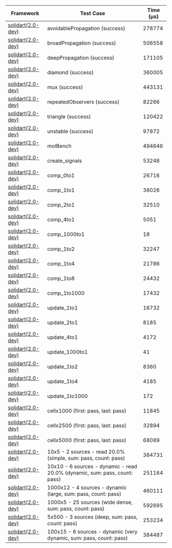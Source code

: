 | Framework | Test Case | Time (μs) |
| --- | --- | --- |
| [solidart(2.0-dev)](https://github.com/nank1ro/solidart/tree/dev) | avoidablePropagation (success) | 278774 |
| [solidart(2.0-dev)](https://github.com/nank1ro/solidart/tree/dev) | broadPropagation (success) | 506558 |
| [solidart(2.0-dev)](https://github.com/nank1ro/solidart/tree/dev) | deepPropagation (success) | 171105 |
| [solidart(2.0-dev)](https://github.com/nank1ro/solidart/tree/dev) | diamond (success) | 360005 |
| [solidart(2.0-dev)](https://github.com/nank1ro/solidart/tree/dev) | mux (success) | 443131 |
| [solidart(2.0-dev)](https://github.com/nank1ro/solidart/tree/dev) | repeatedObservers (success) | 82266 |
| [solidart(2.0-dev)](https://github.com/nank1ro/solidart/tree/dev) | triangle (success) | 120422 |
| [solidart(2.0-dev)](https://github.com/nank1ro/solidart/tree/dev) | unstable (success) | 97872 |
| [solidart(2.0-dev)](https://github.com/nank1ro/solidart/tree/dev) | molBench | 494646 |
| [solidart(2.0-dev)](https://github.com/nank1ro/solidart/tree/dev) | create_signals | 53248 |
| [solidart(2.0-dev)](https://github.com/nank1ro/solidart/tree/dev) | comp_0to1 | 26716 |
| [solidart(2.0-dev)](https://github.com/nank1ro/solidart/tree/dev) | comp_1to1 | 38026 |
| [solidart(2.0-dev)](https://github.com/nank1ro/solidart/tree/dev) | comp_2to1 | 32510 |
| [solidart(2.0-dev)](https://github.com/nank1ro/solidart/tree/dev) | comp_4to1 | 5051 |
| [solidart(2.0-dev)](https://github.com/nank1ro/solidart/tree/dev) | comp_1000to1 | 18 |
| [solidart(2.0-dev)](https://github.com/nank1ro/solidart/tree/dev) | comp_1to2 | 32247 |
| [solidart(2.0-dev)](https://github.com/nank1ro/solidart/tree/dev) | comp_1to4 | 21786 |
| [solidart(2.0-dev)](https://github.com/nank1ro/solidart/tree/dev) | comp_1to8 | 24432 |
| [solidart(2.0-dev)](https://github.com/nank1ro/solidart/tree/dev) | comp_1to1000 | 17432 |
| [solidart(2.0-dev)](https://github.com/nank1ro/solidart/tree/dev) | update_1to1 | 16732 |
| [solidart(2.0-dev)](https://github.com/nank1ro/solidart/tree/dev) | update_2to1 | 8185 |
| [solidart(2.0-dev)](https://github.com/nank1ro/solidart/tree/dev) | update_4to1 | 4172 |
| [solidart(2.0-dev)](https://github.com/nank1ro/solidart/tree/dev) | update_1000to1 | 41 |
| [solidart(2.0-dev)](https://github.com/nank1ro/solidart/tree/dev) | update_1to2 | 8360 |
| [solidart(2.0-dev)](https://github.com/nank1ro/solidart/tree/dev) | update_1to4 | 4185 |
| [solidart(2.0-dev)](https://github.com/nank1ro/solidart/tree/dev) | update_1to1000 | 172 |
| [solidart(2.0-dev)](https://github.com/nank1ro/solidart/tree/dev) | cellx1000 (first: pass, last: pass) | 11845 |
| [solidart(2.0-dev)](https://github.com/nank1ro/solidart/tree/dev) | cellx2500 (first: pass, last: pass) | 32894 |
| [solidart(2.0-dev)](https://github.com/nank1ro/solidart/tree/dev) | cellx5000 (first: pass, last: pass) | 68089 |
| [solidart(2.0-dev)](https://github.com/nank1ro/solidart/tree/dev) | 10x5 - 2 sources - read 20.0% (simple, sum: pass, count: pass) | 364731 |
| [solidart(2.0-dev)](https://github.com/nank1ro/solidart/tree/dev) | 10x10 - 6 sources - dynamic - read 20.0% (dynamic, sum: pass, count: pass) | 251164 |
| [solidart(2.0-dev)](https://github.com/nank1ro/solidart/tree/dev) | 1000x12 - 4 sources - dynamic (large, sum: pass, count: pass) | 460111 |
| [solidart(2.0-dev)](https://github.com/nank1ro/solidart/tree/dev) | 1000x5 - 25 sources (wide dense, sum: pass, count: pass) | 592695 |
| [solidart(2.0-dev)](https://github.com/nank1ro/solidart/tree/dev) | 5x500 - 3 sources (deep, sum: pass, count: pass) | 253234 |
| [solidart(2.0-dev)](https://github.com/nank1ro/solidart/tree/dev) | 100x15 - 6 sources - dynamic (very dynamic, sum: pass, count: pass) | 384487 |
